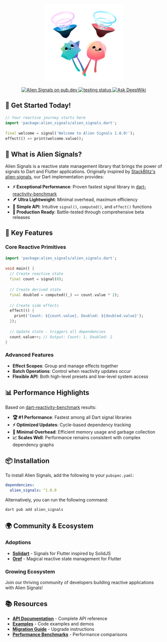 <p align="center">
  <img src="assets/logo.png" width="250"><br>
<p>

<p align="center">
  <a href="https://pub.dev/packages/alien_signals">
    <img src="https://img.shields.io/pub/v/alien_signals" alt="Alien Signals on pub.dev" />
  </a>
  <a href="https://github.com/medz/alien-signals-dart/actions/workflows/test.yml">
    <img src="https://github.com/medz/alien-signals-dart/actions/workflows/test.yml/badge.svg" alt="testing status" />
  </a>
  <a href="https://deepwiki.com/medz/alien-signals-dart"><img src="https://deepwiki.com/badge.svg" alt="Ask DeepWiki"></a>
</p>

## 🎊 Get Started Today!

```dart
// Your reactive journey starts here
import 'package:alien_signals/alien_signals.dart';

final welcome = signal('Welcome to Alien Signals 1.0.0!');
effect(() => print(welcome.value));
```

## 🌟 What is Alien Signals?

Alien Signals is a reactive state management library that brings the power of signals to Dart and Flutter applications. Originally inspired by [StackBlitz's alien-signals](https://github.com/stackblitz/alien-signals), our Dart implementation provides:

- **⚡ Exceptional Performance**: Proven fastest signal library in [dart-reactivity-benchmark](https://github.com/medz/dart-reactivity-benchmark)
- **🪶 Ultra Lightweight**: Minimal overhead, maximum efficiency
- **🎯 Simple API**: Intuitive `signal()`, `computed()`, and `effect()` functions
- **🔧 Production Ready**: Battle-tested through comprehensive beta releases

## 🚀 Key Features

### Core Reactive Primitives

```dart
import 'package:alien_signals/alien_signals.dart';

void main() {
  // Create reactive state
  final count = signal(0);

  // Create derived state
  final doubled = computed((_) => count.value * 2);

  // Create side effects
  effect(() {
    print('Count: ${count.value}, Doubled: ${doubled.value}');
  });

  // Update state - triggers all dependencies
  count.value++; // Output: Count: 1, Doubled: 2
}
```

### Advanced Features

- **Effect Scopes**: Group and manage effects together
- **Batch Operations**: Control when reactivity updates occur
- **Flexible API**: Both high-level presets and low-level system access

## 📊 Performance Highlights

Based on [dart-reactivity-benchmark](https://github.com/medz/dart-reactivity-benchmark) results:

- **🏆 #1 Performance**: Fastest among all Dart signal libraries
- **⚡ Optimized Updates**: Cycle-based dependency tracking
- **🎯 Minimal Overhead**: Efficient memory usage and garbage collection
- **📈 Scales Well**: Performance remains consistent with complex dependency graphs

## 📦 Installation

To install Alien Signals, add the following to your `pubspec.yaml`:

```yaml
dependencies:
  alien_signals: ^1.0.0
```

Alternatively, you can run the following command:

```bash
dart pub add alien_signals
```

## 🌍 Community & Ecosystem

### Adoptions
- **[Solidart](https://github.com/nank1ro/solidart)** - Signals for Flutter inspired by SolidJS
- **[Oref](https://github.com/medz/oref)** - Magical reactive state management for Flutter

### Growing Ecosystem
Join our thriving community of developers building reactive applications with Alien Signals!

## 📚 Resources

- **[API Documentation](https://pub.dev/documentation/alien_signals/latest/)** - Complete API reference
- **[Examples](https://github.com/medz/alien-signals-dart/tree/main/example)** - Code examples and demos
- **[Migration Guide](MIGRATION.md)** - Upgrade instructions
- **[Performance Benchmarks](https://github.com/medz/dart-reactivity-benchmark)** - Performance comparisons
